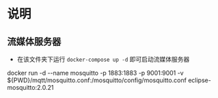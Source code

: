 # 说明

## 流媒体服务器
- 在该文件夹下运行 `docker-compose up -d` 即可启动流媒体服务器


docker run -d --name mosquitto -p 1883:1883 -p 9001:9001 -v ${PWD}/mqtt/mosquitto.conf:/mosquitto/config/mosquitto.conf eclipse-mosquitto:2.0.21